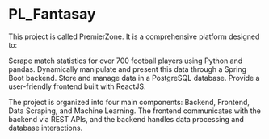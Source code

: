 # PL_Fantasay

This project is called PremierZone. It is a comprehensive platform designed to:

Scrape match statistics for over 700 football players using Python and pandas.
Dynamically manipulate and present this data through a Spring Boot backend.
Store and manage data in a PostgreSQL database.
Provide a user-friendly frontend built with ReactJS.

The project is organized into four main components: Backend, Frontend, Data Scraping, and Machine Learning. The frontend communicates with the backend via REST APIs, and the backend handles data processing and database interactions.

